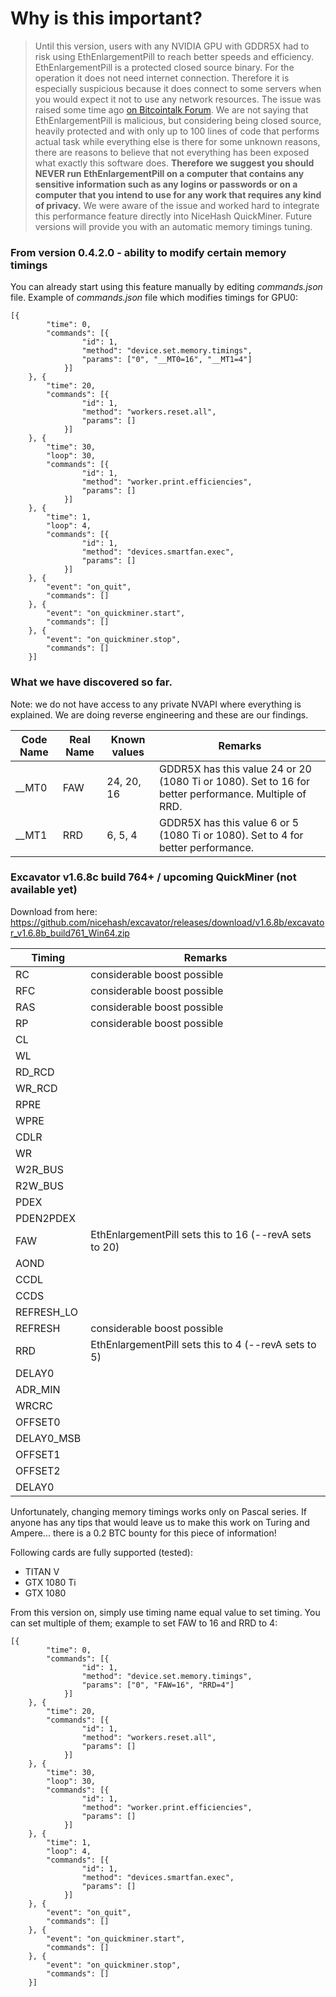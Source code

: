 # Why is this important? 
> Until this version, users with any NVIDIA GPU with GDDR5X had to risk using EthEnlargementPill to reach better speeds and efficiency. EthEnlargementPill is a protected closed source binary. For the operation it does not need internet connection. Therefore it is especially suspicious because it does connect to some servers when you would expect it not to use any network resources. The issue was raised some time ago [on Bitcointalk Forum](https://bitcointalk.org/index.php?topic=3370685.msg36788784#msg36788784). We are not saying that EthEnlargementPill is malicious, but considering being closed source, heavily protected and with only up to 100 lines of code that performs actual task while everything else is there for some unknown reasons, there are reasons to believe that not everything has been exposed what exactly this software does. **Therefore we suggest you should NEVER run EthEnlargementPill on a computer that contains any sensitive information such as any logins or passwords or on a computer that you intend to use for any work that requires any kind of privacy.** We were aware of the issue and worked hard to integrate this performance feature directly into NiceHash QuickMiner. Future versions will provide you with an automatic memory timings tuning.


### From version 0.4.2.0 - ability to modify certain memory timings 

You can already start using this feature manually by editing _commands.json_ file. Example of _commands.json_ file which modifies timings for GPU0:
```
[{
		"time": 0,
		"commands": [{
				"id": 1,
				"method": "device.set.memory.timings",
				"params": ["0", "__MT0=16", "__MT1=4"]
			}]
	}, {
		"time": 20,
		"commands": [{
				"id": 1,
				"method": "workers.reset.all",
				"params": []
			}]
	}, {
		"time": 30,
		"loop": 30,
		"commands": [{
				"id": 1,
				"method": "worker.print.efficiencies",
				"params": []
			}]
	}, {
		"time": 1,
		"loop": 4,
		"commands": [{
				"id": 1,
				"method": "devices.smartfan.exec",
				"params": []
			}]
	}, {
		"event": "on_quit",
		"commands": []
	}, {
		"event": "on_quickminer.start",
		"commands": []
	}, {
		"event": "on_quickminer.stop",
		"commands": []
	}]
```


### What we have discovered so far.

Note: we do not have access to any private NVAPI where everything is explained. We are doing reverse engineering and these are our findings.

Code Name | Real Name |Known values | Remarks
-----|-------|-------|----------
__MT0 | FAW | 24, 20, 16 | GDDR5X has this value 24 or 20 (1080 Ti or 1080). Set to 16 for better performance. Multiple of RRD.
__MT1 | RRD | 6, 5, 4 | GDDR5X has this value 6 or 5 (1080 Ti or 1080). Set to 4 for better performance.

### Excavator v1.6.8c build 764+ / upcoming QuickMiner (not available yet)
Download from here: https://github.com/nicehash/excavator/releases/download/v1.6.8b/excavator_v1.6.8b_build761_Win64.zip

Timing | Remarks
-----|-------
RC | considerable boost possible
RFC | considerable boost possible
RAS | considerable boost possible
RP | considerable boost possible
CL | 
WL | 
RD_RCD | 
WR_RCD | 
RPRE | 
WPRE | 
CDLR | 
WR | 
W2R_BUS | 
R2W_BUS | 
PDEX | 
PDEN2PDEX | 
FAW | EthEnlargementPill sets this to 16 (--revA sets to 20)
AOND | 
CCDL | 
CCDS | 
REFRESH_LO | 
REFRESH | considerable boost possible
RRD | EthEnlargementPill sets this to 4 (--revA sets to 5)
DELAY0 | 
ADR_MIN | 
WRCRC | 
OFFSET0 | 
DELAY0_MSB | 
OFFSET1 | 
OFFSET2 | 
DELAY0 | 

Unfortunately, changing memory timings works only on Pascal series. If anyone has any tips that would leave us to make this work on Turing and Ampere... there is a 0.2 BTC bounty for this piece of information!

Following cards are fully supported (tested):
- TITAN V
- GTX 1080 Ti
- GTX 1080

From this version on, simply use timing name equal value to set timing. You can set multiple of them; example to set FAW to 16 and RRD to 4:
```
[{
		"time": 0,
		"commands": [{
				"id": 1,
				"method": "device.set.memory.timings",
				"params": ["0", "FAW=16", "RRD=4"]
			}]
	}, {
		"time": 20,
		"commands": [{
				"id": 1,
				"method": "workers.reset.all",
				"params": []
			}]
	}, {
		"time": 30,
		"loop": 30,
		"commands": [{
				"id": 1,
				"method": "worker.print.efficiencies",
				"params": []
			}]
	}, {
		"time": 1,
		"loop": 4,
		"commands": [{
				"id": 1,
				"method": "devices.smartfan.exec",
				"params": []
			}]
	}, {
		"event": "on_quit",
		"commands": []
	}, {
		"event": "on_quickminer.start",
		"commands": []
	}, {
		"event": "on_quickminer.stop",
		"commands": []
	}]
```